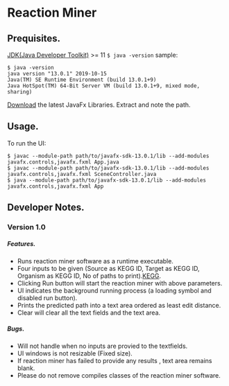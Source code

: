 # Reaction Miner

## Prequisites.

[JDK(Java Developer Toolkit)](https://www.oracle.com/technetwork/java/javase/downloads/jdk13-downloads-5672538.html) >= 11
`$ java -version`
sample:
```
$ java -version
java version "13.0.1" 2019-10-15
Java(TM) SE Runtime Environment (build 13.0.1+9)
Java HotSpot(TM) 64-Bit Server VM (build 13.0.1+9, mixed mode, sharing)
```
[Download](https://gluonhq.com/products/javafx/) the latest JavaFx Libraries.
Extract and note the path.

## Usage.

To run the UI:

`$ javac --module-path path/to/javafx-sdk-13.0.1/lib --add-modules javafx.controls,javafx.fxml App.java `  
`$ javac --module-path path/to/javafx-sdk-13.0.1/lib --add-modules javafx.controls,javafx.fxml SceneController.java `  
`$ java --module-path path/to/javafx-sdk-13.0.1/lib --add-modules javafx.controls,javafx.fxml App `  

## Developer Notes.

### Version 1.0

##### Features.

* Runs reaction miner software as a runtime executable.
* Four inputs to be given (Source as KEGG ID, Target as KEGG ID, Organism as KEGG ID, No of paths to print).[KEGG](https://www.genome.jp/kegg/). 
* Clicking Run button will start the reaction miner with above parameters.
* UI indicates the background running process (a loading symbol and disabled run button).
* Prints the predicted path into a text area ordered as least edit distance.
* Clear will clear all the text fields and the text area.

##### Bugs.

* Will not handle when no inputs are provied to the textfields.
* UI windows is not resizable (Fixed size).
* If reaction miner has failed to provide any results , text area remains blank.
* Please do not remove compiles classes of the reaction miner software.